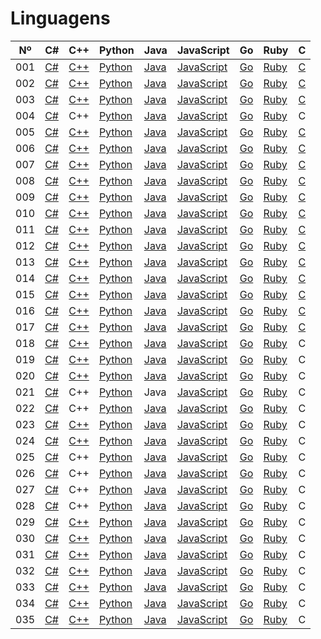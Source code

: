 # Linguagens

| Nº  | C#                  | C++                  | Python                    | Java                    | JavaScript                          | Go                    | Ruby                  | C              |
| --- | ------------------- | -------------------- | ------------------------- | ----------------------- | ----------------------------------- | --------------------- | --------------------- | -------------- |
| 001 | [C#](./c%23/001.cs) | [C++](./c++/001.cpp) | [Python](./python/001.py) | [Java](./java/001.java) | [JavaScript](./javascript/001.js)   | [Go](./golang/001.go) | [Ruby](./ruby/001.rb) | [C](./c/001.c) |
| 002 | [C#](./c%23/002.cs) | [C++](./c++/002.cpp) | [Python](./python/002.py) | [Java](./java/002.java) | [JavaScript](./javascript/002.js)   | [Go](./golang/002.go) | [Ruby](./ruby/002.rb) | [C](./c/002.c) |
| 003 | [C#](./c%23/003.cs) | [C++](./c++/003.cpp) | [Python](./python/003.py) | [Java](./java/003.java) | [JavaScript](./javascript/003.js)   | [Go](./golang/003.go) | [Ruby](./ruby/003.rb) | [C](./c/003.c) |
| 004 | [C#](./c%23/004.cs) | C++                  | [Python](./python/004.py) | [Java](./java/004.java) | [JavaScript](./javascript/004.js)   | [Go](./golang/004.go) | [Ruby](./ruby/004.rb) | C              |
| 005 | [C#](./c%23/005.cs) | [C++](./c++/005.cpp) | [Python](./python/005.py) | [Java](./java/005.java) | [JavaScript](./javascript/005.js)   | [Go](./golang/005.go) | [Ruby](./ruby/005.rb) | [C](./c/005.c) |
| 006 | [C#](./c%23/006.cs) | [C++](./c++/006.cpp) | [Python](./python/006.py) | [Java](./java/006.java) | [JavaScript](./javascript/006.js)   | [Go](./golang/006.go) | [Ruby](./ruby/006.rb) | [C](./c/006.c) |
| 007 | [C#](./c%23/007.cs) | [C++](./c++/007.cpp) | [Python](./python/007.py) | [Java](./java/007.java) | [JavaScript](./javascript/007.js)   | [Go](./golang/007.go) | [Ruby](./ruby/007.rb) | [C](./c/007.c) |
| 008 | [C#](./c%23/008.cs) | [C++](./c++/008.cpp) | [Python](./python/008.py) | [Java](./java/008.java) | [JavaScript](./javascript/008.js)   | [Go](./golang/008.go) | [Ruby](./ruby/008.rb) | [C](./c/008.c) |
| 009 | [C#](./c%23/009.cs) | [C++](./c++/009.cpp) | [Python](./python/009.py) | [Java](./java/009.java) | [JavaScript](./javascript/009.js)   | [Go](./golang/009.go) | [Ruby](./ruby/009.rb) | [C](./c/009.c) |
| 010 | [C#](./c%23/010.cs) | [C++](./c++/010.cpp) | [Python](./python/010.py) | [Java](./java/010.java) | [JavaScript](./javascript/010.js)   | [Go](./golang/010.go) | [Ruby](./ruby/010.rb) | [C](./c/010.c) |
| 011 | [C#](./c%23/011.cs) | [C++](./c++/011.cpp) | [Python](./python/011.py) | [Java](./java/011.java) | [JavaScript](./javascript/011.js)   | [Go](./golang/011.go) | [Ruby](./ruby/011.rb) | [C](./c/011.c) |
| 012 | [C#](./c%23/012.cs) | [C++](./c++/012.cpp) | [Python](./python/012.py) | [Java](./java/012.java) | [JavaScript](./javascript/012.js)   | [Go](./golang/012.go) | [Ruby](./ruby/012.rb) | [C](./c/012.c) |
| 013 | [C#](./c%23/013.cs) | [C++](./c++/013.cpp) | [Python](./python/013.py) | [Java](./java/013.java) | [JavaScript](./javascript/013.js)   | [Go](./golang/013.go) | [Ruby](./ruby/013.rb) | [C](./c/013.c) |
| 014 | [C#](./c%23/014.cs) | [C++](./c++/014.cpp) | [Python](./python/014.py) | [Java](./java/014.java) | [JavaScript](./javascript/014.js)   | [Go](./golang/014.go) | [Ruby](./ruby/014.rb) | [C](./c/014.c) |
| 015 | [C#](./c%23/015.cs) | [C++](./c++/015.cpp) | [Python](./python/015.py) | [Java](./java/015.java) | [JavaScript](./javascript/015.js)   | [Go](./golang/015.go) | [Ruby](./ruby/015.rb) | [C](./c/015.c) |
| 016 | [C#](./c%23/016.cs) | [C++](./c++/016.cpp) | [Python](./python/016.py) | [Java](./java/016.java) | [JavaScript](./javascript/016.js)   | [Go](./golang/016.go) | [Ruby](./ruby/016.rb) | [C](./c/016.c) |
| 017 | [C#](./c%23/017.cs) | [C++](./c++/017.cpp) | [Python](./python/017.py) | [Java](./java/017.java) | [JavaScript](./javascript/017.js)   | [Go](./golang/017.go) | [Ruby](./ruby/017.rb) | [C](./c/017.c) |
| 018 | [C#](./c%23/018.cs) | [C++](./c++/018.cpp) | [Python](./python/018.py) | [Java](./java/018.java) | [JavaScript](./javascript/018.js)   | [Go](./golang/018.go) | [Ruby](./ruby/018.rb) | C              |
| 019 | [C#](./c%23/019.cs) | [C++](./c++/019.cpp) | [Python](./python/019.py) | [Java](./java/019.java) | [JavaScript](./javascript/019.js)   | [Go](./golang/019.go) | [Ruby](./ruby/019.rb) | C              |
| 020 | [C#](./c%23/020.cs) | [C++](./c++/020.cpp) | [Python](./python/020.py) | [Java](./java/020.java) | [JavaScript](./javascript/020.js)   | [Go](./golang/020.go) | [Ruby](./ruby/020.rb) | C              |
| 021 | [C#](./c%23/021.cs) | C++                  | [Python](./python/021.py) | Java                    | [JavaScript](./javascript/021.html) | [Go](./golang/021.go) | [Ruby](./ruby/021.rb) | C              |
| 022 | [C#](./c%23/022.cs) | C++                  | [Python](./python/022.py) | [Java](./java/022.java) | [JavaScript](./javascript/022.js)   | [Go](./golang/022.go) | [Ruby](./ruby/022.rb) | C              |
| 023 | [C#](./c%23/023.cs) | [C++](./c++/023.cpp) | [Python](./python/023.py) | [Java](./java/023.java) | [JavaScript](./javascript/023.js)   | [Go](./golang/023.go) | [Ruby](./ruby/023.rb) | C              |
| 024 | [C#](./c%23/024.cs) | [C++](./c++/024.cpp) | [Python](./python/024.py) | [Java](./java/024.java) | [JavaScript](./javascript/024.js)   | [Go](./golang/024.go) | [Ruby](./ruby/024.rb) | C              |
| 025 | [C#](./c%23/025.cs) | C++                  | [Python](./python/025.py) | [Java](./java/025.java) | [JavaScript](./javascript/025.js)   | [Go](./golang/025.go) | [Ruby](./ruby/025.rb) | C              |
| 026 | [C#](./c%23/026.cs) | C++                  | [Python](./python/026.py) | [Java](./java/026.java) | [JavaScript](./javascript/026.js)   | [Go](./golang/026.go) | [Ruby](./ruby/026.rb) | C              |
| 027 | [C#](./c%23/027.cs) | C++                  | [Python](./python/027.py) | [Java](./java/027.java) | [JavaScript](./javascript/027.js)   | [Go](./golang/027.go) | [Ruby](./ruby/027.rb) | C              |
| 028 | [C#](./c%23/028.cs) | C++                  | [Python](./python/028.py) | [Java](./java/028.java) | [JavaScript](./javascript/028.js)   | [Go](./golang/028.go) | [Ruby](./ruby/028.rb) | C              |
| 029 | [C#](./c%23/029.cs) | [C++](./c++/029.cpp) | [Python](./python/029.py) | [Java](./java/029.java) | [JavaScript](./javascript/029.js)   | [Go](./golang/029.go) | [Ruby](./ruby/029.rb) | C              |
| 030 | [C#](./c%23/030.cs) | [C++](./c++/030.cpp) | [Python](./python/030.py) | [Java](./java/030.java) | [JavaScript](./javascript/030.js)   | [Go](./golang/030.go) | [Ruby](./ruby/030.rb) | C              |
| 031 | [C#](./c%23/031.cs) | [C++](./c++/031.cpp) | [Python](./python/031.py) | [Java](./java/031.java) | [JavaScript](./javascript/031.js)   | [Go](./golang/031.go) | [Ruby](./ruby/031.rb) | C              |
| 032 | [C#](./c%23/032.cs) | [C++](./c++/032.cpp) | [Python](./python/032.py) | [Java](./java/032.java) | [JavaScript](./javascript/032.js)   | [Go](./golang/032.go) | [Ruby](./ruby/032.rb) | C              |
| 033 | [C#](./c%23/033.cs) | [C++](./c++/033.cpp) | [Python](./python/033.py) | [Java](./java/033.java) | [JavaScript](./javascript/033.js)   | [Go](./golang/033.go) | [Ruby](./ruby/033.rb) | C              |
| 034 | [C#](./c%23/034.cs) | [C++](./c++/034.cpp) | [Python](./python/034.py) | [Java](./java/034.java) | [JavaScript](./javascript/034.js)   | [Go](./golang/034.go) | [Ruby](./ruby/034.rb) | C              |
| 035 | [C#](./c%23/035.cs) | [C++](./c++/035.cpp) | [Python](./python/035.py) | [Java](./java/035.java) | [JavaScript](./javascript/035.js)   | [Go](./golang/035.go) | [Ruby](./ruby/035.rb) | C              |
